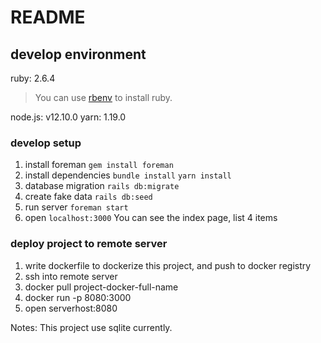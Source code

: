 # README

## develop environment

ruby: 2.6.4
> You can use [rbenv](https://github.com/rbenv/rbenv) to install ruby.

node.js: v12.10.0
yarn: 1.19.0 

### develop setup

1. install foreman
`gem install foreman`
2. install dependencies
`bundle install`
`yarn install`
3. database migration
`rails db:migrate`
4. create fake data
`rails db:seed`
5. run server
`foreman start`
6. open `localhost:3000`
You can see the index page, list 4 items

### deploy project to remote server

1. write dockerfile to dockerize this project, and push to docker registry
2. ssh into remote server
3. docker pull project-docker-full-name
4. docker run -p 8080:3000
5. open serverhost:8080

Notes: This project use sqlite currently.